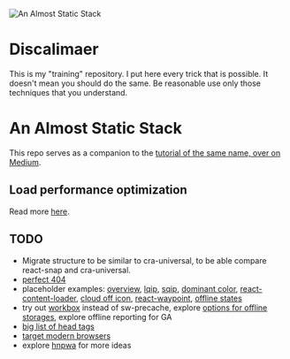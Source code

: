 ![An Almost Static Stack](https://i.imgur.com/NStGYap.jpg)

# Discalimaer

This is my "training" repository. I put here every trick that is possible. It doesn't mean you should do the same. Be reasonable use only those techniques that you understand.

# An Almost Static Stack

This repo serves as a companion to the [tutorial of the same name, over on Medium](https://medium.com/superhighfives/).

## Load performance optimization

Read more [here](https://github.com/stereobooster/react-snap/blob/master/doc/an-almost-static-stack-optimization.md).

## TODO

- Migrate structure to be similar to cra-universal, to be able compare react-snap and cra-universal.
- [perfect 404](https://alistapart.com/article/perfect404)
- placeholder examples: [overview](https://medium.freecodecamp.org/using-svg-as-placeholders-more-image-loading-techniques-bed1b810ab2c), [lqip](https://github.com/zouhir/lqip), [sqip](https://github.com/technopagan/sqip), [dominant color](https://github.com/lokesh/color-thief), [react-content-loader](https://github.com/danilowoz/react-content-loader), [cloud off icon](https://material.io/icons/#ic_cloud_off), [react-waypoint](https://github.com/brigade/react-waypoint), [offline states](https://material.io/guidelines/patterns/offline-states.html)
- try out [workbox](https://github.com/raymondsze/create-react-scripts/blob/master/packages/create-react-scripts-workbox/index.js) instead of sw-precache, explore [options for offline storages](https://github.com/jakearchibald/idb-keyval), explore offline reporting for GA
- [big list of head tags](https://github.com/joshbuchea/HEAD)
- [target modern browsers](https://philipwalton.com/articles/deploying-es2015-code-in-production-today/)
- explore [hnpwa](https://hnpwa.com/) for more ideas
